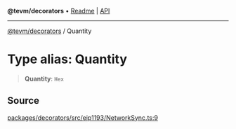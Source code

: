 **@tevm/decorators** • [Readme](../README.md) \| [API](../globals.md)

***

[@tevm/decorators](../README.md) / Quantity

# Type alias: Quantity

> **Quantity**: `Hex`

## Source

[packages/decorators/src/eip1193/NetworkSync.ts:9](https://github.com/evmts/tevm-monorepo/blob/main/packages/decorators/src/eip1193/NetworkSync.ts#L9)

